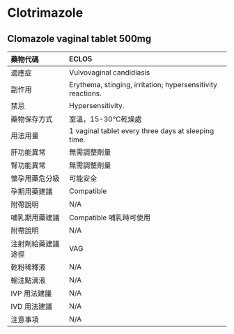 # Clotrimazole

## Clomazole vaginal tablet 500mg

| 藥物代碼 | ECLO5 |
| :--- | :--- |
| 適應症 | Vulvovaginal candidiasis |
| 副作用 | Erythema, stinging, irritation; hypersensitivity reactions. |
| 禁忌 | Hypersensitivity. |
| 藥物保存方式 | 室溫，15-30℃乾燥處 |
| 用法用量 | 1 vaginal tablet every three days at sleeping time. |
| 肝功能異常 | 無需調整劑量 |
| 腎功能異常 | 無需調整劑量 |
| 懷孕用藥危分級 | 可能安全 |
| 孕期用藥建議 | Compatible |
| 附帶說明 | N/A |
| 哺乳期用藥建議 | Compatible 哺乳時可使用 |
| 附帶說明 | N/A |
| 注射劑給藥建議途徑 | VAG |
| 乾粉稀釋液 | N/A |
| 輸注點滴液 | N/A |
| IVP 用法建議 | N/A |
| IVD 用法建議 | N/A |
| 注意事項 | N/A |

